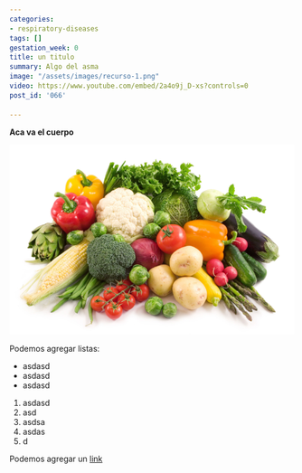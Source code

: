```yaml
---
categories:
- respiratory-diseases
tags: []
gestation_week: 0
title: un titulo
summary: Algo del asma
image: "/assets/images/recurso-1.png"
video: https://www.youtube.com/embed/2a4o9j_D-xs?controls=0
post_id: '066'

---
```

**Aca va el cuerpo**

![](/assets/images/013_alimentacion_embarazo.png)

Podemos agregar listas:

* asdasd
* asdasd
* asdasd

1. asdasd
2. asd
3. asdsa
4. asdas
5. d

Podemos agregar un [link](https://www.google.com.ar)